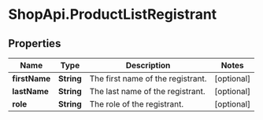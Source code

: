# ShopApi.ProductListRegistrant

## Properties
Name | Type | Description | Notes
------------ | ------------- | ------------- | -------------
**firstName** | **String** | The first name of the registrant. | [optional] 
**lastName** | **String** | The last name of the registrant. | [optional] 
**role** | **String** | The role of the registrant. | [optional] 
